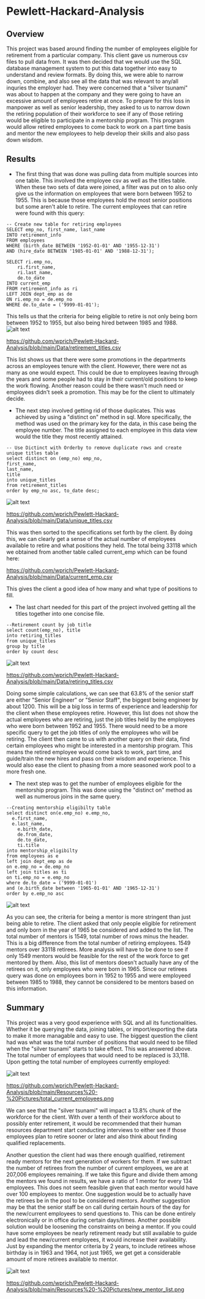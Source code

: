 # Pewlett-Hackard-Analysis

## Overview

  This project was based around finding the number of employees eligible for retirement from a particular company.  This client gave us numerous csv files to pull data from.  It was then decided that we would use the SQL database management system to put this data together into easy to understand and review formats.  By doing this, we were able to narrow down, combine, and also see all the data that was relevant to any/all inquries the employer had.  They were concerned that a "silver tsunami" was about to happen at the company and they were going to have an excessive amount of employees retire at once.  To prepare for this loss in manpower as well as senior leadership, they asked to us to narrow down the retiring population of their workforce to see if any of those retiring would be eligible to participate in a mentorship program.  This program would allow retired employees to come back to work on a part time basis and mentor the new employees to help develop their skills and also pass down wisdom.  
  
## Results

   * The first thing that was done was pulling data from multiple sources into one table.  This involved the employee csv as well as the titles table.  When these two sets of data were joined, a filter was put on to also only give us the information on employees that were born between 1952 to 1955.  This is because those employees hold the most senior positions but some aren't able to retire.  The current employees that can retire were found with this query:
   ~~~
-- Create new table for retiring employees
SELECT emp_no, first_name, last_name
INTO retirement_info
FROM employees
WHERE (birth_date BETWEEN '1952-01-01' AND '1955-12-31')
AND (hire_date BETWEEN '1985-01-01' AND '1988-12-31');

SELECT ri.emp_no,
       ri.first_name,
       ri.last_name,
       de.to_date
INTO current_emp
FROM retirement_info as ri
LEFT JOIN dept_emp as de
ON ri.emp_no = de.emp_no
WHERE de.to_date = ('9999-01-01');
   ~~~
 This tells us that the criteria for being eligible to retire is not only being born between 1952 to 1955, but also being hired between 1985 and 1988.  
 ![alt text](https://github.com/wprich/Pewlett-Hackard-Analysis/blob/main/Resources%20-%20Pictures/titles_before_cleanup.png)
 
 https://github.com/wprich/Pewlett-Hackard-Analysis/blob/main/Data/retirement_titles.csv
   
   This list shows us that there were some promotions in the departments across an employees tenure with the client.  However, there were not as many as one would expect.  This could be due to employees leaving through the years and some people had to stay in their current/old positions to keep the work flowing.  Another reason could be there wasn't much need or employees didn't seek a promotion.  This may be for the client to ultimately decide.
    
   * The next step involved getting rid of those duplicates.  This was achieved by using a "distinct on" method in sql.  More specifically, the method was used on the primary key for the data, in this case being the employee number.  The title assigned to each employee in this data view would the title they most recently attained.
   ~~~
   -- Use Dictinct with Orderby to remove duplicate rows and create unique titles table
select distinct on (emp_no) emp_no,
  first_name,
  last_name,
  title
into unique_titles
from retirement_titles
order by emp_no asc, to_date desc;
   ~~~
   ![alt text](https://github.com/wprich/Pewlett-Hackard-Analysis/blob/main/Resources%20-%20Pictures/titles_after_cleanup.png)
   
   https://github.com/wprich/Pewlett-Hackard-Analysis/blob/main/Data/unique_titles.csv

This was then sorted to the specifications set forth by the client.  By doing this, we can clearly get a sense of the actual number of employees available to retire and what positions they held.  The total being 33118 which we obtained from another table called current_emp which can be found here:

https://github.com/wprich/Pewlett-Hackard-Analysis/blob/main/Data/current_emp.csv

This gives the client a good idea of how many and what type of positions to fill.

  * The last chart needed for this part of the project involved getting all the titles together into one concise file.  
  ~~~
  --Retirement count by job title
select count(emp_no), title
into retiring_titles
from unique_titles
group by title
order by count desc
  ~~~
![alt text](https://github.com/wprich/Pewlett-Hackard-Analysis/blob/main/Resources%20-%20Pictures/job_titles.png)

https://github.com/wprich/Pewlett-Hackard-Analysis/blob/main/Data/retiring_titles.csv
	
   Doing some simple calculations, we can see that 63.8% of the senior staff are either "Senior Engineer" or "Senior Staff", the biggest being engineer by about 1200.  This will be a big loss in terms of experience and leadership for the client when these employees retire. However, this list does not show the actual employees who are retiring, just the job titles held by the employees who were born between 1952 and 1955.  There would need to be a more specific query to get the job titles of only the employees who will be retiring.  The client then came to us with another query on their data, find certain employees who might be interested in a mentorship program.  This means the retired employee would come back to work, part time, and guide/train the new hires and pass on their wisdom and experience.  This would also ease the client to phasing from a more seasoned work pool to a more fresh one.  

  * The next step was to get the number of employees eligible for the mentorship program.  This was done using the "distinct on" method as well as numerous joins in the same query.
  ~~~
  --Creating mentorship eligibilty table
select distinct on(e.emp_no) e.emp_no,
    e.first_name,
    e.last_name,
	  e.birth_date,
	  de.from_date,
	  de.to_date,
	  ti.title
into mentorship_eligibilty
from employees as e
left join dept_emp as de
on e.emp_no = de.emp_no
left join titles as ti
on ti.emp_no = e.emp_no
where de.to_date = ('9999-01-01')
and (e.birth_date between '1965-01-01' AND '1965-12-31')
order by e.emp_no asc
  ~~~
  
   ![alt text](https://github.com/wprich/Pewlett-Hackard-Analysis/blob/main/Resources%20-%20Pictures/possible_mentors.png)
    
  As you can see, the criteria for being a mentor is more stringent than just being able to retire.  The client asked that only people eligible for retirement and only born in the year of 1965 be considered and added to the list.  The total number of mentors is 1549, total number of rows minus the header.  This is a big difference from the total number of retiring employees.  1549 mentors over 33118 retirees.  More analysis will have to be done to see if only 1549 mentors would be feasible for the rest of the work force to get mentored by them.  Also, this list of mentors doesn't actually have any of the retirees on it, only employees who were born in 1965.  Since our retirees query was done on employees born in 1952 to 1955 and were employeed between 1985 to 1988, they cannot be considered to be mentors based on this information.
  
  
## Summary

  This project was a very good experience with SQL and all its functionalities.  Whether it be querying the data, joining tables, or import/exporting the data to make it more managable and easy to use.  The biggest question the client had was what was the total number of positions that would need to be filled when the "silver tsunami" starts to take effect.  This was answered above.  The total number of employees that would need to be replaced is 33,118.  Upon getting the total number of employees currently employed:
  
  ![alt text](https://github.com/wprich/Pewlett-Hackard-Analysis/blob/main/Resources%20-%20Pictures/total_current_employees.png)
  
  https://github.com/wprich/Pewlett-Hackard-Analysis/blob/main/Resources%20-%20Pictures/total_current_employees.png
  
  We can see that the "silver tsunami" will impact a 13.8% chunk of the workforce for the client.  With over a tenth of their workforce about to possibly enter retirement, it would be recommended that their human resources department start conducting interviews to either see if those employees plan to retire sooner or later and also think about finding qualified replacements.  
  
  Another question the client had was there enough qualified, retirement ready mentors for the next generation of workers for them.  If we subtract the number of retirees from the number of current employees, we are at 207,006 employees remaining.  If we take this figure and divide them among the mentors we found in results, we have a ratio of 1 mentor for every 134 employees.  This does not seem feasible given that each mentor would have over 100 employees to mentor.  One suggestion  would be to actually have the retirees be in the pool to be considered mentors.  Another suggestion may be that the senior staff be on call during certain hours of the day for the new/current employees to send questions to.  This can be done entirely electronically or in office during certain days/times.  Another possible solution would be loosening the constraints on being a mentor.  If you could have some employees be nearly retirement ready but still available to guide and lead the new/current employees, it would increase their availability.  Just by expanding the mentor criteria by 2 years, to include retirees whose birthday is in 1963 and 1964, not just 1965, we get get a considerable amount of more retirees available to mentor.
  
  ![alt text](https://github.com/wprich/Pewlett-Hackard-Analysis/blob/main/Resources%20-%20Pictures/new_mentor_list.png)
  
  https://github.com/wprich/Pewlett-Hackard-Analysis/blob/main/Resources%20-%20Pictures/new_mentor_list.png
